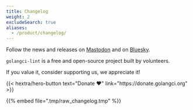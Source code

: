 ```yaml
---
title: Changelog
weight: 2
excludeSearch: true
aliases:
  - /product/changelog/
---
```


Follow the news and releases on [Mastodon](https://fosstodon.org/@golangcilint) and on [Bluesky](https://bsky.app/profile/golangci-lint.run).

`golangci-lint` is a free and open-source project built by volunteers.

If you value it, consider supporting us, we appreciate it!

<div class="hx-mt-6 hx-mb-6">
{{< hextra/hero-button text="Donate ❤️" link="https://donate.golangci.org" >}}
</div>

{{% embed file=".tmp/raw_changelog.tmp" %}}
